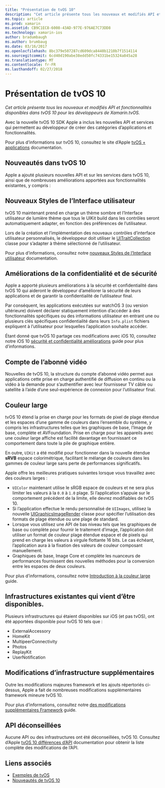 ```yaml
---
title: "Présentation de tvOS 10"
description: "Cet article présente tous les nouveaux et modifiés API et fonctionnalités disponibles dans tvOS 10 pour les développeurs de Xamarin.tvOS."
ms.topic: article
ms.prod: xamarin
ms.assetid: CB9C1EC8-6008-43AD-977E-976AE7C73DD8
ms.technology: xamarin-ios
author: bradumbaugh
ms.author: brumbaug
ms.date: 03/16/2017
ms.openlocfilehash: 8bc379e507287cd609dca8440b1210b7f1514114
ms.sourcegitcommit: 6cd40d190abe38edd50fc74331be15324a845a28
ms.translationtype: MT
ms.contentlocale: fr-FR
ms.lasthandoff: 02/27/2018
---
```

# <a name="introduction-to-tvos-10"></a>Présentation de tvOS 10

_Cet article présente tous les nouveaux et modifiés API et fonctionnalités disponibles dans tvOS 10 pour les développeurs de Xamarin.tvOS._

Avec la nouvelle tvOS 10 SDK Apple a inclus les nouvelles API et services qui permettent au développeur de créer des catégories d’applications et fonctionnalités. 

Pour plus d’informations sur tvOS 10, consultez le site d’Apple [tvOS + applications](https://developer.apple.com/tvos/) documentation.

## <a name="whats-new-in-tvos-10"></a>Nouveautés dans tvOS 10

Apple a ajouté plusieurs nouvelles API et sur les services dans tvOS 10, ainsi que de nombreuses améliorations apportées aux fonctionnalités existantes, y compris :

## <a name="new-user-interface-styles"></a>Nouveaux Styles de l’Interface utilisateur

tvOS 10 maintenant prend en charge un thème sombre et l’Interface utilisateur de lumière thème que tous le UIKit build dans les contrôles seront automatiquement adapter, en fonction des préférences de l’utilisateur.

Lors de la création et l’implémentation des nouveaux contrôles d’interface utilisateur personnalisés, le développeur doit utiliser le [UITraitCollection](https://developer.apple.com/reference/uikit/uitraitcollection) classe pour s’adapter à thème sélectionné de l’utilisateur.

Pour plus d’informations, consultez notre [nouveaux Styles de l’Interface utilisateur](~/ios/tvos/platform/user-interface-styles.md) documentation.

## <a name="security-and-privacy-enhancements"></a>Améliorations de la confidentialité et de sécurité

Apple a apporté plusieurs améliorations à la sécurité et confidentialité dans tvOS 10 qui aideront le développeur d’améliorer la sécurité de leurs applications et de garantir la confidentialité de l’utilisateur final.

Par conséquent, les applications exécutées sur watchOS 3 (ou version ultérieure) doivent déclarer statiquement intention d’accéder à des fonctionnalités spécifiques ou des informations utilisateur en entrant une ou plusieurs clés spécifiques confidentialité dans leurs `Info.plist` fichiers expliquent à l’utilisateur pour lesquelles l’application souhaite accéder.

Étant donné que tvOS 10 partage ces modifications avec iOS 10, consultez notre iOS 10 [sécurité et confidentialité améliorations](~/ios/app-fundamentals/security-privacy.md) guide pour plus d’informations.

## <a name="video-subscriber-account"></a>Compte de l’abonné vidéo

Nouvelles de tvOS 10, la structure du compte d’abonné vidéo permet aux applications cette prise en charge authentifié de diffusion en continu ou la vidéo à la demande pour s’authentifier avec leur fournisseur TV câble ou satellite à l’aide d’une seul-expérience de connexion pour l’utilisateur final.

<!--To find out more, please see our [Video Subscriber Account](~/ios/platform-features/introduction-to-ios10/video-subscriber-account/) guide.-->

## <a name="wide-color"></a>Couleur large

tvOS 10 étend la prise en charge pour les formats de pixel de plage étendue et les espaces d’une gamme de couleurs dans l’ensemble du système, y compris les infrastructures telles que les graphiques de base, l’Image de base, complète et AVFoundation. Prise en charge pour les appareils avec une couleur large affiche est facilité davantage en fournissant ce comportement dans toute la pile de graphique entière.

En outre, `UIKit` a été modifié pour fonctionner dans la nouvelle étendue **sRVB** espace colorimétrique, facilitant le mélange de couleurs dans les gammes de couleur large sans perte de performances significatifs.

Apple offre les meilleures pratiques suivantes lorsque vous travaillez avec des couleurs larges :

 - `UIColor` maintenant utilise le sRGB espace de couleurs et ne sera plus limiter les valeurs à la `0.0` à `1.0` plage. Si l’application s’appuie sur le comportement précédent de la limite, elle devrez modifiables de tvOS 10.
 - Si l’application effectue le rendu personnalisé de `UIImages`, utilisez la nouvelle [UIGraphicsImageRender](https://developer.apple.com/reference/uikit/uigraphicsimagerenderer) classe pour spécifier l’utilisation des formats de plage étendue ou une plage de standard.
 - Lorsque vous utilisez une API de bas niveau tels que les graphiques de base ou complète pour fournir le traitement d’image, l’application doit utiliser un format de couleur plage étendue espace et de pixels qui prend en charge les valeurs à virgule flottante 16 bits. Le cas échéant, l’application aura à la fixation des valeurs de couleur composant manuellement.
 - Graphiques de base, Image Core et complète les nuanceurs de performances fournissent des nouvelles méthodes pour la conversion entre les espaces de deux couleurs.

Pour plus d’informations, consultez notre [Introduction à la couleur large](~/ios/platform/wide-color.md) guide.

## <a name="newly-available-existing-frameworks"></a>Infrastructures existantes qui vient d’être disponibles.

Plusieurs infrastructures qui étaient disponibles sur iOS (et pas tvOS), ont été apportées disponible pour tvOS 10 tels que :

 - ExternalAccessory
 - HomeKit
 - MultipeerConnectivity
 - Photos
 - ReplayKit
 - UserNotification

## <a name="additional-framework-changes"></a>Modifications d’infrastructure supplémentaires

Outre les modifications majeures framework et les ajouts répertoriés ci-dessus, Apple a fait de nombreuses modifications supplémentaires framework mineure tvOS 10.

Pour plus d’informations, consultez notre [des modifications supplémentaires Framework](~/ios/tvos/platform/introduction-to-tvos10/additional-framework-changes.md) guide.

## <a name="deprecated-apis"></a>API déconseillées

Aucune API ou des infrastructures ont été déconseillées, tvOS 10. Consultez d’Apple [tvOS 10 différences d’API](https://developer.apple.com/library/prerelease/content/releasenotes/General/tvOS10APIDiffs/index.html) documentation pour obtenir la liste complète des modifications de l’API.



## <a name="related-links"></a>Liens associés

- [Exemples de tvOS](https://developer.xamarin.com/samples/tvos/all/)
- [Nouveautés de tvOS 10](https://developer.apple.com/library/prerelease/content/releasenotes/General/WhatsNewinTVOS/Articles/tvOS10.html#//apple_ref/doc/uid/TP40017259-SW1)
